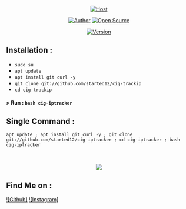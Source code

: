 <p align="left">
</p>
<p align="center">
<a href="#"><img title="Host" src="https://raw.githubusercontent.com/htr-tech/release-download/master/images/banner/trackip.png"></a>
</p>
<p align="center">
<a href="https://github.com/started12"><img title="Author" src="https://img.shields.io/badge/Author-STarTeD--CiG-red.svg?style=for-the-badge&logo=github"></a>
<a href="#"><img title="Open Source" src="https://img.shields.io/badge/Open%20Source-%E2%9D%A4-green?style=for-the-badge"></a>
</p>
<p align="center">
<a href="#"><img title="Version" src="https://img.shields.io/badge/Version-1.0-green.svg?style=flat-square"></a>
</p>

## Installation :
* `sudo su`
* `apt update`
* `apt install git curl -y`
* `git clone git://github.com/started12/cig-trackip`
* `cd cig-trackip`

#### > Run : `bash cig-iptracker`

## Single Command :
```
apt update ; apt install git curl -y ; git clone git://github.com/started12/cig-iptracker ; cd cig-iptracker ; bash cig-iptracker
```
<br>
<p align="center">
<img src="https://media.discordapp.net/attachments/885308943969161236/885841971254538281/unknown.png?width=460&height=612"/>

## Find Me on :
[![Github]](https://github.com/started12)
[![Instagram]](https://www.instagram.com/the_glitch32)
